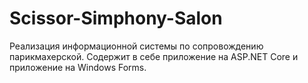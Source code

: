# Scissor-Simphony-Salon
Реализация информационной системы по сопровождению парикмахерской. Содержит в себе приложение на ASP.NET Core и приложение на Windows Forms.
